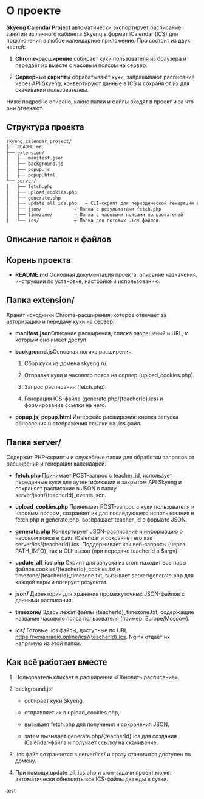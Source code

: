 О проекте
=========

**Skyeng Calendar Project** автоматически экспортирует расписание занятий из личного кабинета Skyeng в формат iCalendar (ICS) для подключения в любое календарное приложение. Про состоит из двух частей:

1. **Chrome-расширение** собирает куки пользователя из браузера и передаёт их вместе с часовым поясом на сервер.

2. **Серверные скрипты** обрабатывают куки, запрашивают расписание через API Skyeng, конвертируют данные в ICS и сохраняют их для скачивания пользователем.

Ниже подробно описано, какие папки и файлы входят в проект и за что они отвечают.

Структура проекта
-----------------

```bash
skyeng_calendar_project/
├── README.md
├── extension/
│   ├── manifest.json
│   ├── background.js
│   ├── popup.js
│   ├── popup.html
└── server/
│   ├── fetch.php
│   ├── upload_cookies.php
│   ├── generate.php
│   ├── update_all_ics.php   ← CLI-скрипт для периодической генерации всех .ics
│   ├── json/            ← Папка с результатами fetch.php
│   ├── timezone/        ← Папка с часовыми поясами пользователей
│   └── ics/             ← Папка для готовых .ics файлов

```

Описание папок и файлов
-----------------------

Корень проекта
--------------

* **README.md** Основная документация проекта: описание назначения, инструкции по установке, настройке и использованию.

Папка extension/
----------------

Хранит исходники Chrome-расширения, которое отвечает за авторизацию и передачу куки на сервер.

* **manifest.json**Описание расширения, списка разрешений и URL, к которым оно имеет доступ.

* **background.js**Основная логика расширения:

    1. Сбор куки из домена skyeng.ru.

    2. Отправка куки и часового пояса на сервер (upload\_cookies.php).

    3. Запрос расписания (fetch.php).

    4. Генерация ICS-файла (generate.php/{teacherId}.ics) и формирование ссылки на него.

* **popup.js**, **popup.html** Интерфейс расширения: кнопка запуска обновления и отображения ссылки на .ics файл.

Папка server/
-------------

Содержит PHP-скрипты и служебные папки для обработки запросов от расширения и генерации календарей.

* **fetch.php** Принимает POST-запрос с teacher\_id, использует переданные куки для аутентификации в закрытом API Skyeng и сохраняет расписание в JSON в папку server/json/{teacherId}\_events.json.

* **upload\_cookies.php** Принимает POST-запрос с куки пользователя и часовым поясом, сохраняет их для последующего использования в fetch.php и generate.php, возвращает teacher\_id в формате JSON.

* **generate.php** Конвертирует JSON-расписание и информацию о часовом поясе в файл iCalendar и сохраняет его как server/ics/{teacherId}.ics. Поддерживает как веб-запросы (через PATH\_INFO), так и CLI-вызов (при передаче teacherId в $argv).

* **update\_all\_ics.php** Скрипт для запуска из cron: находит все пары файлов cookies/{teacherId}\_cookies.txt и timezone/{teacherId}\_timezone.txt, вызывает server/generate.php для каждой пары и логирует результат.

* **json/** Директория для хранения промежуточных JSON-файлов с данными расписания.

* **timezone/** Здесь лежат файлы {teacherId}\_timezone.txt, содержащие название часового пояса пользователя (пример: Europe/Moscow).

* **ics/** Готовые .ics файлы, доступные по URL <https://vovanradio.online/ics/{teacherId}.ics>. Nginx отдаёт их напрямую из этой папки.

Как всё работает вместе
-----------------------

1. Пользователь кликает в расширении «Обновить расписание».

2. background.js:

    * собирает куки Skyeng,

    * отправляет их в upload\_cookies.php,

    * вызывает fetch.php для получения и сохранения JSON,

    * затем вызывает generate.php/{teacherId}.ics для создания iCalendar-файла и получает ссылку на скачивание.

3. .ics файл сохраняется в server/ics/ и сразу становится доступен по домену.

4. При помощи update\_all\_ics.php и cron-задачи проект может автоматически обновлять все ICS-файлы дважды в сутки.

test
